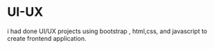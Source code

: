 # UI-UX
i had done UI/UX projects using bootstrap , html,css, and javascript to create frontend application.
